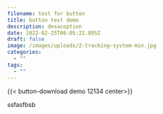 ```yaml
---
filename: test for button
title: button test demo
description: desacoption
date: 2022-02-25T06:05:22.895Z
draft: false
image: /images/uploads/2-tracking-system-min.jpg
categories:
  - ""
tags:
  - ""
---
```

{{< button-download demo 12134  center>}}

ssfasfbsb